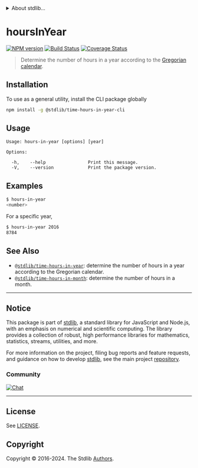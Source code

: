 <!--

@license Apache-2.0

Copyright (c) 2018 The Stdlib Authors.

Licensed under the Apache License, Version 2.0 (the "License");
you may not use this file except in compliance with the License.
You may obtain a copy of the License at

   http://www.apache.org/licenses/LICENSE-2.0

Unless required by applicable law or agreed to in writing, software
distributed under the License is distributed on an "AS IS" BASIS,
WITHOUT WARRANTIES OR CONDITIONS OF ANY KIND, either express or implied.
See the License for the specific language governing permissions and
limitations under the License.

-->


<details>
  <summary>
    About stdlib...
  </summary>
  <p>We believe in a future in which the web is a preferred environment for numerical computation. To help realize this future, we've built stdlib. stdlib is a standard library, with an emphasis on numerical and scientific computation, written in JavaScript (and C) for execution in browsers and in Node.js.</p>
  <p>The library is fully decomposable, being architected in such a way that you can swap out and mix and match APIs and functionality to cater to your exact preferences and use cases.</p>
  <p>When you use stdlib, you can be absolutely certain that you are using the most thorough, rigorous, well-written, studied, documented, tested, measured, and high-quality code out there.</p>
  <p>To join us in bringing numerical computing to the web, get started by checking us out on <a href="https://github.com/stdlib-js/stdlib">GitHub</a>, and please consider <a href="https://opencollective.com/stdlib">financially supporting stdlib</a>. We greatly appreciate your continued support!</p>
</details>

# hoursInYear

[![NPM version][npm-image]][npm-url] [![Build Status][test-image]][test-url] [![Coverage Status][coverage-image]][coverage-url] <!-- [![dependencies][dependencies-image]][dependencies-url] -->

> Determine the number of hours in a year according to the [Gregorian calendar][gregorian-calendar].











<section class="cli">



<section class="installation">

## Installation

To use as a general utility, install the CLI package globally

```bash
npm install -g @stdlib/time-hours-in-year-cli
```

</section>

<!-- CLI usage documentation. -->

<section class="usage">

## Usage

```text
Usage: hours-in-year [options] [year]

Options:

  -h,    --help                Print this message.
  -V,    --version             Print the package version.
```

</section>

<!-- /.usage -->

<section class="examples">

## Examples

```bash
$ hours-in-year
<number>
```

For a specific year,

```bash
$ hours-in-year 2016
8784
```

</section>

<!-- /.examples -->

</section>

<!-- /.cli -->

<!-- Section for related `stdlib` packages. Do not manually edit this section, as it is automatically populated. -->

<section class="related">

## See Also

-   <span class="package-name">[`@stdlib/time-hours-in-year`][@stdlib/time-hours-in-year]</span><span class="delimiter">: </span><span class="description">determine the number of hours in a year according to the Gregorian calendar.</span>
-   <span class="package-name">[`@stdlib/time-hours-in-month`][@stdlib/time/hours-in-month]</span><span class="delimiter">: </span><span class="description">determine the number of hours in a month.</span>

</section>

<!-- /.related -->

<!-- Section for all links. Make sure to keep an empty line after the `section` element and another before the `/section` close. -->


<section class="main-repo" >

* * *

## Notice

This package is part of [stdlib][stdlib], a standard library for JavaScript and Node.js, with an emphasis on numerical and scientific computing. The library provides a collection of robust, high performance libraries for mathematics, statistics, streams, utilities, and more.

For more information on the project, filing bug reports and feature requests, and guidance on how to develop [stdlib][stdlib], see the main project [repository][stdlib].

### Community

[![Chat][chat-image]][chat-url]

---

## License

See [LICENSE][stdlib-license].


## Copyright

Copyright &copy; 2016-2024. The Stdlib [Authors][stdlib-authors].

</section>

<!-- /.stdlib -->

<!-- Section for all links. Make sure to keep an empty line after the `section` element and another before the `/section` close. -->

<section class="links">

[npm-image]: http://img.shields.io/npm/v/@stdlib/time-hours-in-year-cli.svg
[npm-url]: https://npmjs.org/package/@stdlib/time-hours-in-year-cli

[test-image]: https://github.com/stdlib-js/time-hours-in-year@v0.2.0/actions/workflows/test.yml/badge.svg?branch=v0.2.0
[test-url]: https://github.com/stdlib-js/time-hours-in-year@v0.2.0/actions/workflows/test.yml?query=branch:v0.2.0

[coverage-image]: https://img.shields.io/codecov/c/github/stdlib-js/time-hours-in-year@v0.2.0/main.svg
[coverage-url]: https://codecov.io/github/stdlib-js/time-hours-in-year@v0.2.0?branch=main

<!--

[dependencies-image]: https://img.shields.io/david/stdlib-js/time-hours-in-year@v0.2.0.svg
[dependencies-url]: https://david-dm.org/stdlib-js/time-hours-in-year@v0.2.0/main

-->

[chat-image]: https://img.shields.io/gitter/room/stdlib-js/stdlib.svg
[chat-url]: https://app.gitter.im/#/room/#stdlib-js_stdlib:gitter.im

[stdlib]: https://github.com/stdlib-js/stdlib

[stdlib-authors]: https://github.com/stdlib-js/stdlib/graphs/contributors

[cli-section]: https://github.com/stdlib-js/time-hours-in-year@v0.2.0#cli
[cli-url]: https://github.com/stdlib-js/time-hours-in-year@v0.2.0/tree/cli
[@stdlib/time-hours-in-year]: https://github.com/stdlib-js/time-hours-in-year@v0.2.0/tree/main

[umd]: https://github.com/umdjs/umd
[es-module]: https://developer.mozilla.org/en-US/docs/Web/JavaScript/Guide/Modules

[deno-url]: https://github.com/stdlib-js/time-hours-in-year@v0.2.0/tree/deno
[deno-readme]: https://github.com/stdlib-js/time-hours-in-year@v0.2.0/blob/deno/README.md
[umd-url]: https://github.com/stdlib-js/time-hours-in-year@v0.2.0/tree/umd
[umd-readme]: https://github.com/stdlib-js/time-hours-in-year@v0.2.0/blob/umd/README.md
[esm-url]: https://github.com/stdlib-js/time-hours-in-year@v0.2.0/tree/esm
[esm-readme]: https://github.com/stdlib-js/time-hours-in-year@v0.2.0/blob/esm/README.md
[branches-url]: https://github.com/stdlib-js/time-hours-in-year@v0.2.0/blob/main/branches.md

[stdlib-license]: https://raw.githubusercontent.com/stdlib-js/time-hours-in-year@v0.2.0/main/LICENSE

[gregorian-calendar]: https://en.wikipedia.org/wiki/Gregorian_calendar

[date-object]: https://developer.mozilla.org/en-US/docs/Web/JavaScript/Reference/Global_Objects/Date

<!-- <related-links> -->

[@stdlib/time/hours-in-month]: https://github.com/stdlib-js/time-hours-in-month

<!-- </related-links> -->

</section>

<!-- /.links -->
